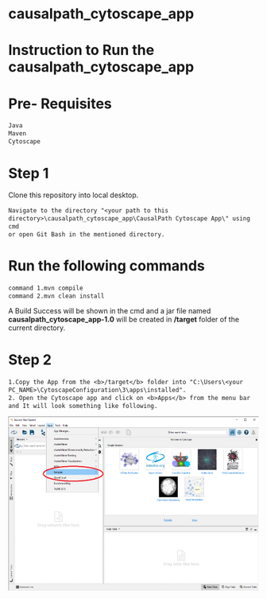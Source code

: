# causalpath_cytoscape_app

# Instruction to Run the causalpath_cytoscape_app
# Pre- Requisites
```
Java
Maven
Cytoscape
```
# Step 1 
Clone this repository into local desktop.
```
Navigate to the directory "<your path to this directory>\causalpath_cytoscape_app\CausalPath Cytoscape App\" using cmd 
or open Git Bash in the mentioned directory.
```
# Run the following commands
```
command 1.mvn compile
command 2.mvn clean install
```
A Build Success will be shown in the cmd and a jar file named <b>causalpath_cytoscape_app-1.0</b> will be created in <b>/target</b> folder of the current directory.
# Step 2
```
1.Copy the App from the <b>/target</b> folder into "C:\Users\<your PC_NAME>\CytoscapeConfiguration\3\apps\installed".
2. Open the Cytoscape app and click on <b>Apps</b> from the menu bar and It will look something like following. 
```
<img src = "Images/Guide_screenshot_1.png"  height = "350">

